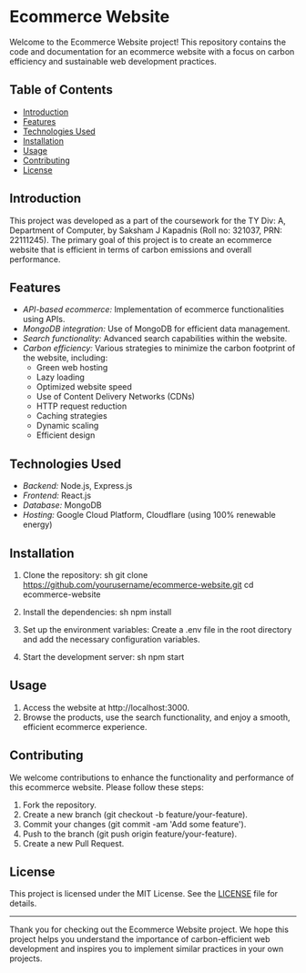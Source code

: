 # Ecommerce Website

Welcome to the Ecommerce Website project! This repository contains the code and documentation for an ecommerce website with a focus on carbon efficiency and sustainable web development practices.

## Table of Contents

- [Introduction](#introduction)
- [Features](#features)
- [Technologies Used](#technologies-used)
- [Installation](#installation)
- [Usage](#usage)
- [Contributing](#contributing)
- [License](#license)

## Introduction

This project was developed as a part of the coursework for the TY Div: A, Department of Computer, by Saksham J Kapadnis (Roll no: 321037, PRN: 22111245). The primary goal of this project is to create an ecommerce website that is efficient in terms of carbon emissions and overall performance.

## Features

- *API-based ecommerce:* Implementation of ecommerce functionalities using APIs.
- *MongoDB integration:* Use of MongoDB for efficient data management.
- *Search functionality:* Advanced search capabilities within the website.
- *Carbon efficiency:* Various strategies to minimize the carbon footprint of the website, including:
  - Green web hosting
  - Lazy loading
  - Optimized website speed
  - Use of Content Delivery Networks (CDNs)
  - HTTP request reduction
  - Caching strategies
  - Dynamic scaling
  - Efficient design

## Technologies Used

- *Backend:* Node.js, Express.js
- *Frontend:* React.js
- *Database:* MongoDB
- *Hosting:* Google Cloud Platform, Cloudflare (using 100% renewable energy)

## Installation

1. Clone the repository:
    sh
    git clone https://github.com/yourusername/ecommerce-website.git
    cd ecommerce-website
    

2. Install the dependencies:
    sh
    npm install
    

3. Set up the environment variables:
    Create a .env file in the root directory and add the necessary configuration variables.

4. Start the development server:
    sh
    npm start
    

## Usage

1. Access the website at http://localhost:3000.
2. Browse the products, use the search functionality, and enjoy a smooth, efficient ecommerce experience.

## Contributing

We welcome contributions to enhance the functionality and performance of this ecommerce website. Please follow these steps:

1. Fork the repository.
2. Create a new branch (git checkout -b feature/your-feature).
3. Commit your changes (git commit -am 'Add some feature').
4. Push to the branch (git push origin feature/your-feature).
5. Create a new Pull Request.

## License

This project is licensed under the MIT License. See the [LICENSE](LICENSE) file for details.

---

Thank you for checking out the Ecommerce Website project. We hope this project helps you understand the importance of carbon-efficient web development and inspires you to implement similar practices in your own projects.
